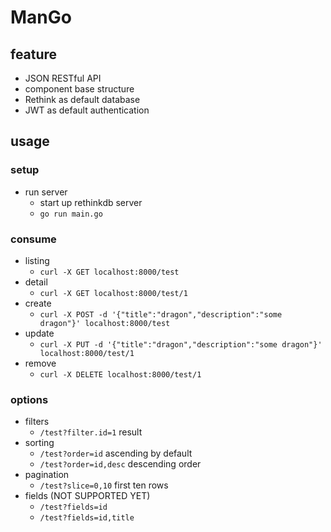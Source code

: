 # ManGo

## feature
- JSON RESTful API
- component base structure
- Rethink as default database
- JWT as default authentication

## usage
### setup
- run server
    - start up rethinkdb server
    - `go run main.go`

### consume
- listing
    - `curl -X GET localhost:8000/test`
- detail
    - `curl -X GET localhost:8000/test/1`
- create
    - `curl -X POST -d '{"title":"dragon","description":"some dragon"}' localhost:8000/test`
- update
    - `curl -X PUT -d '{"title":"dragon","description":"some dragon"}' localhost:8000/test/1`
- remove
    - `curl -X DELETE localhost:8000/test/1`

### options
- filters
    - `/test?filter.id=1` result
- sorting
    - `/test?order=id` ascending by default
    - `/test?order=id,desc` descending order
- pagination
    - `/test?slice=0,10` first ten rows
- fields (NOT SUPPORTED YET)
    - `/test?fields=id`
    - `/test?fields=id,title`
